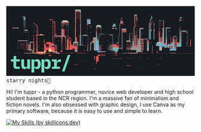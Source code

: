 <center><img  src="GX/tupprGH.png" ></center>
<samp> starry nights🌌 </samp>
  

Hi! I'm tuppr - a python programmer, novice web developer and high school student based in the NCR region. I'm a massive fan of minimalism and fiction novels. I'm also obsessed with graphic design, I use Canva as my primary software, because it is easy to use and simple to learn.

  

[![My Skills (by skillicons.dev)](https://skillicons.dev/icons?i=html,css,py,vscode)](https://skillicons.dev)